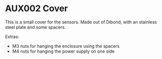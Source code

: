 # AUX002 Cover

This is a small cover for the sensors. Made out of Dibond, with an stainless steel plate and some spacers.

Extras:
- M3 nuts for hanging the enclosure using the spacers
- M4 nuts for hanging the power supply on one side